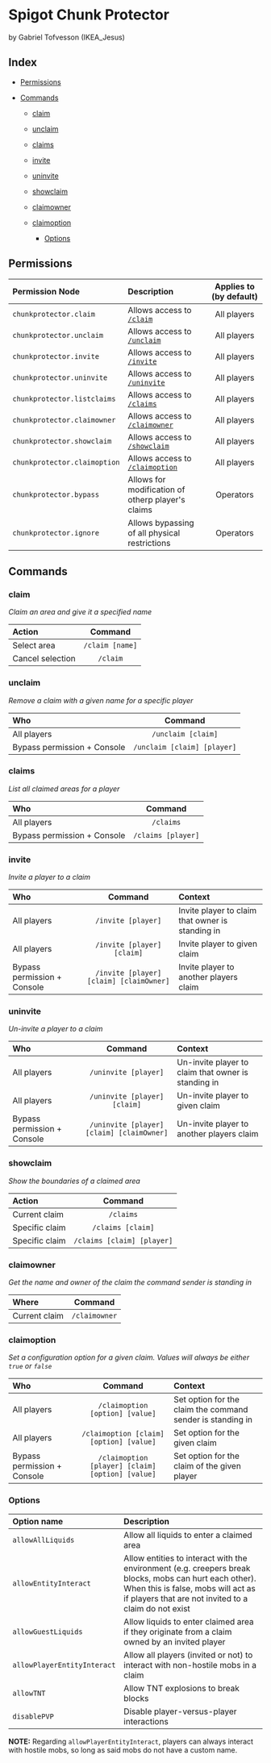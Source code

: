 # Spigot Chunk Protector
by Gabriel Tofvesson (IKEA_Jesus)

## Index

* [Permissions](#Permissions)

* [Commands](#Commands)

    * [claim](#claim)

    * [unclaim](#unclaim)

    * [claims](#claims)

    * [invite](#invite)

    * [uninvite](#uninvite)

    * [showclaim](#showclaim)

    * [claimowner](#claimowner)

    * [claimoption](#claimoption)

        * [Options](#Options)

## Permissions

|Permission Node|Description|Applies to (by default)|
|:---|:---|:---:|
|`chunkprotector.claim`|Allows access to [`/claim`](#claim)|All players|
|`chunkprotector.unclaim`|Allows access to [`/unclaim`](#unclaim)|All players|
|`chunkprotector.invite`|Allows access to [`/invite`](#invite)|All players|
|`chunkprotector.uninvite`|Allows access to [`/uninvite`](#uninvite)|All players|
|`chunkprotector.listclaims`|Allows access to [`/claims`](#claims)|All players|
|`chunkprotector.claimowner`|Allows access to [`/claimowner`](#claimowner)|All players|
|`chunkprotector.showclaim`|Allows access to [`/showclaim`](#showclaim)|All players|
|`chunkprotector.claimoption`|Allows access to [`/claimoption`](#claimoption)|All players|
|`chunkprotector.bypass`|Allows for modification of otherp player's claims|Operators|
|`chunkprotector.ignore`|Allows bypassing of all physical restrictions|Operators|

## Commands

### claim

*Claim an area and give it a specified name*

| Action |Command|
|:--- | :---: |
|Select area|`/claim [name]`|
|Cancel selection|`/claim`|


### unclaim

*Remove a claim with a given name for a specific player*

|Who|Command|
|:--- | :---:|
|All players|`/unclaim [claim]`|
|Bypass permission + Console|`/unclaim [claim] [player]`|


### claims

*List all claimed areas for a player*

|Who|Command|
|:--- | :---:|
|All players|`/claims`|
|Bypass permission + Console|`/claims [player]`|


### invite

*Invite a player to a claim*

|Who|Command|Context|
|:--- | :---:|:---|
|All players|`/invite [player]`|Invite player to claim that owner is standing in|
|All players|`/invite [player] [claim]`|Invite player to given claim|
|Bypass permission + Console|`/invite [player] [claim] [claimOwner]`|Invite player to another players claim|


### uninvite

*Un-invite a player to a claim*

|Who|Command|Context|
|:--- | :---:|:---|
|All players|`/uninvite [player]`|Un-invite player to claim that owner is standing in|
|All players|`/uninvite [player] [claim]`|Un-invite player to given claim|
|Bypass permission + Console|`/uninvite [player] [claim] [claimOwner]`|Un-invite player to another players claim|


### showclaim

*Show the boundaries of a claimed area*

|Action|Command|
|:--- | :---:|
|Current claim|`/claims`|
|Specific claim|`/claims [claim]`|
|Specific claim|`/claims [claim] [player]`|


### claimowner

*Get the name and owner of the claim the command sender is standing in*

|Where|Command|
|:--- | :---:|
|Current claim|`/claimowner`|


### claimoption

*Set a configuration option for a given claim. Values will always be either `true` or `false`*

|Who|Command|Context|
|:--- | :---:|:---|
|All players|`/claimoption [option] [value]`|Set option for the claim the command sender is standing in|
|All players|`/claimoption [claim] [option] [value]`|Set option for the given claim|
|Bypass permission + Console|`/claimoption [player] [claim] [option] [value]`|Set option for the claim of the given player|


### Options

|Option name|Description|
|:---|:---|
|`allowAllLiquids`|Allow all liquids to enter a claimed area|
|`allowEntityInteract`|Allow entities to interact with the environment (e.g. creepers break blocks, mobs can hurt each other). When this is false, mobs will act as if players that are not invited to a claim do not exist|
|`allowGuestLiquids`|Allow liquids to enter claimed area if they originate from a claim owned by an invited player|
|`allowPlayerEntityInteract`|Allow all players (invited or not) to interact with non-hostile mobs in a claim|
|`allowTNT`|Allow TNT explosions to break blocks|
|`disablePVP`|Disable player-versus-player interactions|

**NOTE:** Regarding `allowPlayerEntityInteract`, players can always interact with hostile mobs, so long as said mobs do not have a custom name.